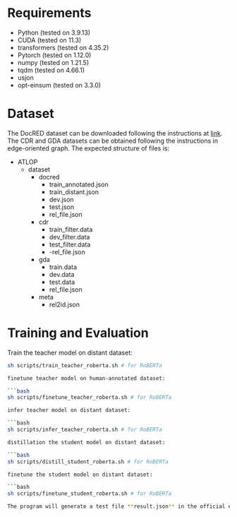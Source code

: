 # **Requirements**
- Python (tested on 3.9.13)
- CUDA (tested on 11.3)
- transformers (tested on 4.35.2)
- Pytorch (tested on 1.12.0)
- numpy (tested on 1.21.5)
- tqdm (tested on 4.66.1)
- usjon
- opt-einsum (tested on 3.3.0)

# **Dataset**

The DocRED dataset can be downloaded following the instructions at [link](https://github.com/thunlp/DocRED/tree/master/data). The CDR and GDA datasets can be obtained following the instructions in edge-oriented graph. The expected structure of files is:
- ATLOP
  - dataset
    - docred
      - train_annotated.json
      - train_distant.json
      - dev.json
      - test.json
      - rel_file.json
    - cdr
      - train_filter.data
      - dev_filter.data
      - test_filter.data
      - -rel_file.json
    - gda
      - train.data
      - dev.data
      - test.data
      - rel_file.json
    - meta
      - rel2id.json

# **Training and Evaluation**

Train the teacher model on distant dataset:

```bash
sh scripts/train_teacher_roberta.sh # for RoBERTa

finetune teacher model on human-annotated dataset:

```bash
sh scripts/finetune_teacher_roberta.sh # for RoBERTa

infer teacher model on distant dataset:

```bash
sh scripts/infer_teacher_roberta.sh # for RoBERTa

distillation the student model on distant dataset:

```bash
sh scripts/distill_student_roberta.sh # for RoBERTa

finetune the student model on distant dataset:

```bash
sh scripts/finetune_student_roberta.sh # for RoBERTa

The program will generate a test file **result.json** in the official evaluation format. You can compress and submit it to Colab for the official test score.
